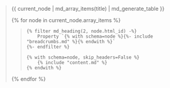 <blockquote>

{{ current_node | md_array_items(title) | md_generate_table }}

{% for node in current_node.array_items %}
<blockquote>

    {% filter md_heading(2, node.html_id) -%}
        Property `{% with schema=node %}{%- include "breadcrumbs.md" %}{% endwith %}`
    {%- endfilter %}

    {% with schema=node, skip_headers=False %}
        {% include "content.md" %}
    {% endwith %}

</blockquote>
{% endfor %}

</blockquote>
